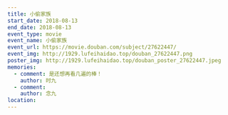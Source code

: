 ```yaml
---
title: 小偷家族
start_date: 2018-08-13
end_date: 2018-08-13
event_type: movie
event_name: 小偷家族
event_url: https://movie.douban.com/subject/27622447/
event_img: http://1929.lufeihaidao.top/douban_27622447.png
poster_img: http://1929.lufeihaidao.top/douban_poster_27622447.jpeg
memories:
  - comment: 是还想再看几遍的棒！
    author: 时九
  - comment: 
    author: 念九
location: 
---
```

